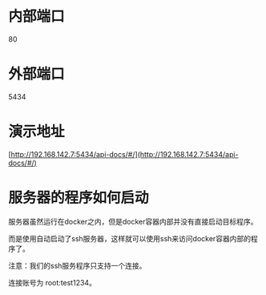 # 内部端口

80

# 外部端口

5434


# 演示地址

[http://192.168.142.7:5434/api-docs/#/](http://192.168.142.7:5434/api-docs/#/)

# 服务器的程序如何启动

服务器虽然运行在docker之内，但是docker容器内部并没有直接启动目标程序。

而是使用自动启动了ssh服务器，这样就可以使用ssh来访问docker容器内部的程序了。

注意：我们的ssh服务程序只支持一个连接。

连接账号为 root:test1234。